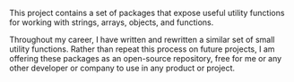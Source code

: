 This project contains a set of packages that expose useful utility functions for working with strings, arrays, objects, and functions.

Throughout my career, I have written and rewritten a similar set of small utility functions.
Rather than repeat this process on future projects, I am offering these packages as an open-source repository,
free for me or any other developer or company to use in any product or project.

